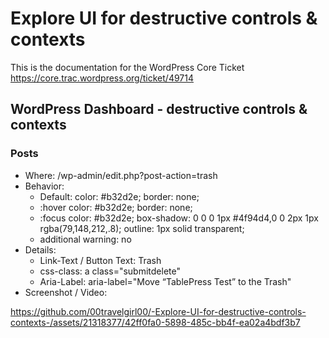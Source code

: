 # Explore UI for destructive controls & contexts 
This is the documentation for the WordPress Core Ticket https://core.trac.wordpress.org/ticket/49714

## WordPress Dashboard - destructive controls & contexts
### Posts 
- Where: /wp-admin/edit.php?post-action=trash
- Behavior:
    - Default: color: #b32d2e; border: none;
    - :hover color: #b32d2e; border: none;
    - :focus color: #b32d2e; box-shadow: 0 0 0 1px #4f94d4,0 0 2px 1px rgba(79,148,212,.8); outline: 1px solid transparent;
    - additional warning: no
- Details:
    - Link-Text / Button Text: Trash
    - css-class: a class="submitdelete"
    - Aria-Label: aria-label="Move “TablePress Test” to the Trash"
- Screenshot / Video: 

https://github.com/00travelgirl00/-Explore-UI-for-destructive-controls-contexts-/assets/21318377/42ff0fa0-5898-485c-bb4f-ea02a4bdf3b7


